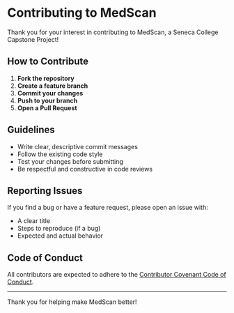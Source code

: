 # Contributing to MedScan

Thank you for your interest in contributing to MedScan, a Seneca College Capstone Project!

## How to Contribute

1. **Fork the repository**
2. **Create a feature branch**
3. **Commit your changes**
4. **Push to your branch**
5. **Open a Pull Request**

## Guidelines
- Write clear, descriptive commit messages
- Follow the existing code style
- Test your changes before submitting
- Be respectful and constructive in code reviews

## Reporting Issues
If you find a bug or have a feature request, please open an issue with:
- A clear title
- Steps to reproduce (if a bug)
- Expected and actual behavior

## Code of Conduct
All contributors are expected to adhere to the [Contributor Covenant Code of Conduct](https://www.contributor-covenant.org/version/2/1/code_of_conduct/).

---

Thank you for helping make MedScan better! 